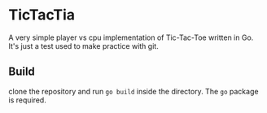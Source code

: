 # TicTacTia
A very simple player vs cpu implementation of Tic-Tac-Toe written in Go.
It's just a test used to make practice with git.

## Build
clone the repository and run `go build` inside the directory. The `go` package is required.
